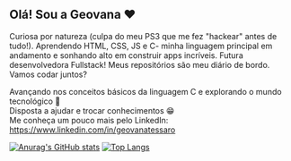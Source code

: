 ## Olá! Sou a Geovana ❤️

Curiosa por natureza (culpa do meu PS3 que me fez "hackear" antes de tudo!). Aprendendo HTML, CSS, JS e C- minha linguagem principal em andamento e sonhando alto em construir apps incríveis. Futura desenvolvedora Fullstack! Meus repositórios são meu diário de bordo.
Vamos codar juntos?

Avançando nos conceitos básicos da linguagem C e explorando o mundo tecnológico 🤩\
Disposta a ajudar e trocar conhecimentos 😁\
Me conheça um pouco mais pelo LinkedIn: https://www.linkedin.com/in/geovanatessaro


[![Anurag's GitHub stats](https://github-readme-stats.vercel.app/api?username=getessaro&show_icons=true&theme=dark&bg_color=9730db&border_color=000000)](https://github.com/anuraghazra/github-readme-stats)
[![Top Langs](https://github-readme-stats.vercel.app/api/top-langs/?username=getessaro&layout=compact&hide=javascript&theme=dracula&bg_color=9730db&border_color=000000)](https://github.com/anuraghazra/github-readme-stats)







 
  
